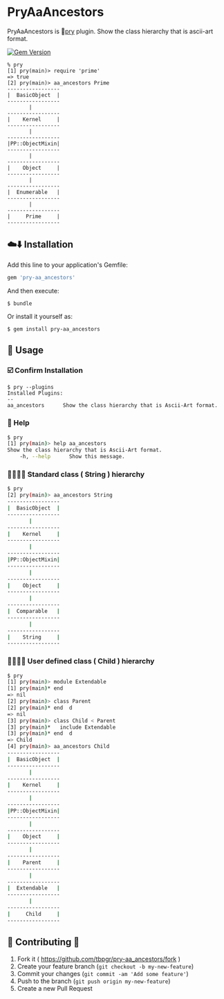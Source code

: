 # PryAaAncestors

PryAaAncestors is :link:[pry](https://github.com/pry/pry) plugin.
Show the class hierarchy that is ascii-art format.

[![Gem Version](https://badge.fury.io/rb/pry-aa_ancestors.svg)](http://badge.fury.io/rb/pry-aa_ancestors)

~~~
% pry
[1] pry(main)> require 'prime'
=> true
[2] pry(main)> aa_ancestors Prime
-----------------
|  BasicObject  |
-----------------
       |
-----------------
|    Kernel     |
-----------------
       |
-----------------
|PP::ObjectMixin|
-----------------
       |
-----------------
|    Object     |
-----------------
       |
-----------------
|  Enumerable   |
-----------------
       |
-----------------
|     Prime     |
-----------------
~~~

## :cloud::arrow_down: Installation

Add this line to your application's Gemfile:

```ruby
gem 'pry-aa_ancestors'
```

And then execute:

    $ bundle

Or install it yourself as:

    $ gem install pry-aa_ancestors

## :scroll: Usage
### :ballot_box_with_check: Confirm Installation

~~~
$ pry --plugins
Installed Plugins:
--
aa_ancestors      Show the class hierarchy that is Ascii-Art format.
~~~

### :closed_book: Help
~~~bash
$ pry
[1] pry(main)> help aa_ancestors
Show the class hierarchy that is Ascii-Art format.
    -h, --help      Show this message.
~~~

### :older_man::man::boy::baby: Standard class ( String ) hierarchy
~~~bash
$ pry
[2] pry(main)> aa_ancestors String
-----------------
|  BasicObject  |
-----------------
       |
-----------------
|    Kernel     |
-----------------
       |
-----------------
|PP::ObjectMixin|
-----------------
       |
-----------------
|    Object     |
-----------------
       |
-----------------
|  Comparable   |
-----------------
       |
-----------------
|    String     |
-----------------
~~~

### :older_woman::woman::girl::baby: User defined class ( Child ) hierarchy

~~~bash
$ pry
[1] pry(main)> module Extendable
[1] pry(main)* end
=> nil
[2] pry(main)> class Parent
[2] pry(main)* end  d
=> nil
[3] pry(main)> class Child < Parent
[3] pry(main)*   include Extendable
[3] pry(main)* end  d
=> Child
[4] pry(main)> aa_ancestors Child
-----------------
|  BasicObject  |
-----------------
       |
-----------------
|    Kernel     |
-----------------
       |
-----------------
|PP::ObjectMixin|
-----------------
       |
-----------------
|    Object     |
-----------------
       |
-----------------
|    Parent     |
-----------------
       |
-----------------
|  Extendable   |
-----------------
       |
-----------------
|     Child     |
-----------------
~~~

## :two_men_holding_hands: Contributing :two_women_holding_hands:

1. Fork it ( https://github.com/tbpgr/pry-aa_ancestors/fork )
2. Create your feature branch (`git checkout -b my-new-feature`)
3. Commit your changes (`git commit -am 'Add some feature'`)
4. Push to the branch (`git push origin my-new-feature`)
5. Create a new Pull Request
